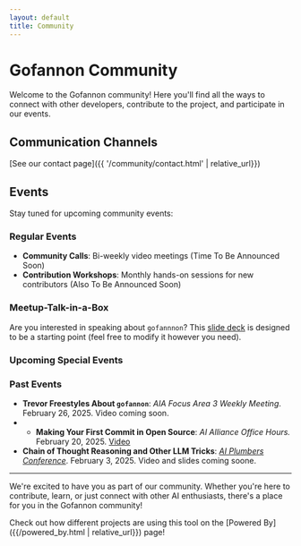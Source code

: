 ```yaml
---    
layout: default    
title: Community
---    
```


# Gofannon Community

Welcome to the Gofannon community! Here you'll find all the ways to connect with other developers, contribute to the project, and participate in our events.

## Communication Channels

[See our contact page]({{ '/community/contact.html' | relative_url}})
## Events

Stay tuned for upcoming community events:

### Regular Events
- **Community Calls**: Bi-weekly video meetings (Time To Be Announced Soon)
- **Contribution Workshops**: Monthly hands-on sessions for new contributors (Also To Be Announced Soon)

### Meetup-Talk-in-a-Box

Are you interested in speaking about `gofannnon`? This [slide deck](https://docs.google.com/presentation/d/1BDboR_ni1Rh6BV-VTAhIls8meqO27yC5-htrWieMgmg/edit?usp=sharing)
is designed to be a starting point (feel free to modify it however you need).

### Upcoming Special Events



### Past Events
- **Trevor Freestyles About `gofannon`**: _AIA Focus Area 3 Weekly Meeting_. February 26, 2025. Video coming soon.
- - **Making Your First Commit in Open Source**: _AI Alliance Office Hours._ February 20, 2025. [Video](https://www.youtube.com/watch?v=sQkxoic7sLI)
- **Chain of Thought Reasoning and Other LLM Tricks**: _[AI Plumbers Conference](https://lu.ma/fx9kupug?tk=jinqJY)_. February 3, 2025. Video and slides coming soone.
 
---  

We're excited to have you as part of our community. Whether you're here to contribute, learn, or just connect with other AI enthusiasts, there's a place for you in the Gofannon community!  

Check out how different projects are using this tool on the [Powered By]({{/powered_by.html | relative_url}}) page!
